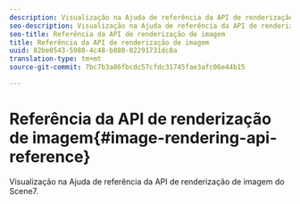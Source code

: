 ```yaml
---
description: Visualização na Ajuda de referência da API de renderização de imagem do Scene7.
seo-description: Visualização na Ajuda de referência da API de renderização de imagem do Scene7.
seo-title: Referência da API de renderização de imagem
title: Referência da API de renderização de imagem
uuid: 82be0543-5988-4c48-b880-02291731dc8a
translation-type: tm+mt
source-git-commit: 7bc7b3a86fbcdc57cfdc31745fae3afc06e44b15

---
```



# Referência da API de renderização de imagem{#image-rendering-api-reference}

Visualização na Ajuda de referência da API de renderização de imagem do Scene7.

